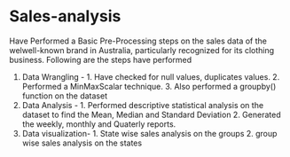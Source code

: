 # Sales-analysis

Have Performed a Basic Pre-Processing steps on the sales data of the welwell-known brand in Australia, particularly recognized for its clothing business.
Following are the steps have performed
1. Data Wrangling - 1. Have checked for null values, duplicates values.
                    2. Performed a MinMaxScalar technique.
                    3. Also performed a groupby() function on the dataset
2. Data Analysis - 1. Performed descriptive statistical analysis on the dataset to find the Mean, Median and Standard Deviation
                   2. Generated the weekly, monthly and Quaterly reports.
3. Data visualization- 1. State wise sales analysis on the groups
                       2. group wise sales analysis on the states
